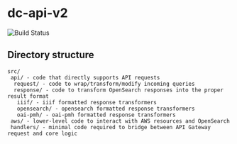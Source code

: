 # dc-api-v2

![Build Status](https://github.com/nulib/dc-api-v2/actions/workflows/build.yml/badge.svg)

## Directory structure

```
src/
 api/ - code that directly supports API requests
  request/ - code to wrap/transform/modify incoming queries
  response/ - code to transform OpenSearch responses into the proper result format
   iiif/ - iiif formatted response transformers
   opensearch/ - opensearch formatted response transformers
   oai-pmh/ - oai-pmh formatted response transformers
 aws/ - lower-level code to interact with AWS resources and OpenSearch
 handlers/ - minimal code required to bridge between API Gateway request and core logic
```
